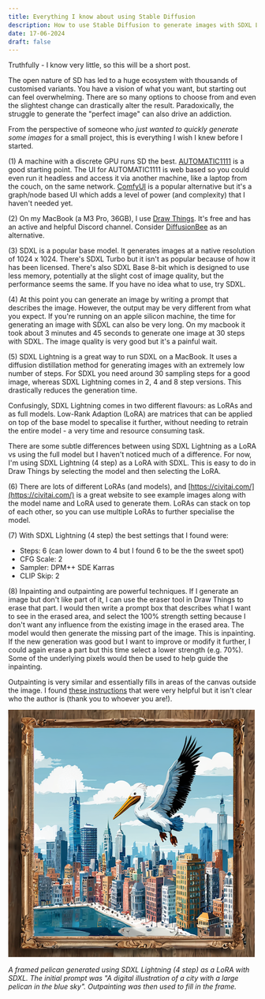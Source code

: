 ```yaml
---
title: Everything I know about using Stable Diffusion
description: How to use Stable Diffusion to generate images with SDXL Lighting, LoRAs and Draw Things
date: 17-06-2024
draft: false
---
```


Truthfully - I know very little, so this will be a short post.

The open nature of SD has led to a huge ecosystem with thousands of customised variants. You have a vision of what you want, but starting out can feel overwhelming. There are so many options to choose from and even the slightest change can drastically alter the result. Paradoxically, the struggle to generate the "perfect image" can also drive an addiction.

From the perspective of someone who _just wanted to quickly generate some images_ for a small project, this is everything I wish I knew before I started.

(1) A machine with a discrete GPU runs SD the best. [AUTOMATIC1111](https://github.com/AUTOMATIC1111/stable-diffusion-webui) is a good starting point. The UI for AUTOMATIC1111 is web based so you could even run it headless and access it via another machine, like a laptop from the couch, on the same network. [ComfyUI](https://github.com/comfyanonymous/ComfyUI) is a popular alternative but it's a graph/node based UI which adds a level of power (and complexity) that I haven't needed yet.

(2) On my MacBook (a M3 Pro, 36GB), I use [Draw Things](https://drawthings.ai/). It's free and has an active and helpful Discord channel. Consider [DiffusionBee](https://diffusionbee.com/) as an alternative.

(3) SDXL is a popular base model. It generates images at a native resolution of 1024 x 1024. There's SDXL Turbo but it isn't as popular because of how it has been licensed. There's also SDXL Base 8-bit which is designed to use less memory, potentially at the slight cost of image quality, but the performance seems the same. If you have no idea what to use, try SDXL.

(4) At this point you can generate an image by writing a prompt that describes the image. However, the output may be very different from what you expect. If you're running on an apple silicon machine, the time for generating an image with SDXL can also be very long. On my macbook it took about 3 minutes and 45 seconds to generate one image at 30 steps with SDXL. The image quality is very good but it's a painful wait.

(5) SDXL Lightning is a great way to run SDXL on a MacBook. It uses a diffusion distillation method for generating images with an extremely low number of steps. For SDXL you need around 30 sampling steps for a good image, whereas SDXL Lightning comes in 2, 4 and 8 step versions. This drastically reduces the generation time.

Confusingly, SDXL Lightning comes in two different flavours: as LoRAs and as full models. Low-Rank Adaption (LoRA) are matrices that can be applied on top of the base model to specalise it further, without needing to retrain the entire model - a very time and resource consuming task.

There are some subtle differences between using SDXL Lightning as a LoRA vs using the full model but I haven't noticed much of a difference. For now, I'm using SDXL Lightning (4 step) as a LoRA with SDXL. This is easy to do in Draw Things by selecting the model and then selecting the LoRA.

(6) There are lots of different LoRAs (and models), and [https://civitai.com/](https://civitai.com/) is a great website to see example images along with the model name and LoRA used to generate them. LoRAs can stack on top of each other, so you can use multiple LoRAs to further specialise the model.

(7) With SDXL Lightning (4 step) the best settings that I found were:

- Steps: 6 (can lower down to 4 but I found 6 to be the the sweet spot)
- CFG Scale: 2
- Sampler: DPM++ SDE Karras
- CLIP Skip: 2

(8) Inpainting and outpainting are powerful techniques. If I generate an image but don't like part of it, I can use the eraser tool in Draw Things to erase that part. I would then write a prompt box that describes what I want to see in the erased area, and select the 100% strength setting because I don't want any influence from the existing image in the erased area. The model would then generate the missing part of the image. This is inpainting. If the new generation was good but I want to improve or modify it further, I could again erase a part but this time select a lower strength (e.g. 70%). Some of the underlying pixels would then be used to help guide the inpainting.

Outpainting is very similar and essentially fills in areas of the canvas outside the image. I found [these instructions](https://nonenonenone6.wordpress.com/) that were very helpful but it isn't clear who the author is (thank you to whoever you are!).

![A framed pelican](../../img/framed-pelican.png)

_A framed pelican generated using SDXL Lightning (4 step) as a LoRA with SDXL. The initial prompt was "A digital illustration of a city with a large pelican in the blue sky". Outpainting was then used to fill in the frame._

